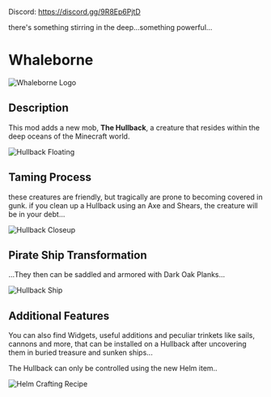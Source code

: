 
Discord: https://discord.gg/9R8Ep6PjtD

there's something stirring in the deep...something powerful...

# Whaleborne

![Whaleborne Logo](https://cdn.modrinth.com/data/dyFCSxic/images/fd76a3f993902317b370b72a3629d9693b2aaf97.png)

## Description

This mod adds a new mob, **The Hullback**, a creature that resides within the deep oceans of the Minecraft world.

![Hullback Floating](https://cdn.modrinth.com/data/dyFCSxic/images/124d6715b3c9684d08e9a3480742b5ef412359c4.png)

## Taming Process

these creatures are friendly, but tragically are prone to becoming covered in gunk. if you clean up a Hullback using an Axe and Shears, the creature will be in your debt...

![Hullback Closeup](https://cdn.modrinth.com/data/dyFCSxic/images/bb45243e2f7c8dea5226d9800eb8829f19693e50.png)

## Pirate Ship Transformation

...They then can be saddled and armored with Dark Oak Planks...

![Hullback Ship](https://cdn.modrinth.com/data/dyFCSxic/images/d16b6a4b7a9ee3af4a2be3997935f16f547d8c91.png)

## Additional Features

You can also find Widgets, useful additions and peculiar trinkets like sails, cannons and more, that can be installed on a Hullback after uncovering them in buried treasure and sunken ships...

The Hullback can only be controlled using the new Helm item..

![Helm Crafting Recipe](https://cdn.modrinth.com/data/cached_images/32e5912560515038b7cf985611677a3d56af74aa.png)
